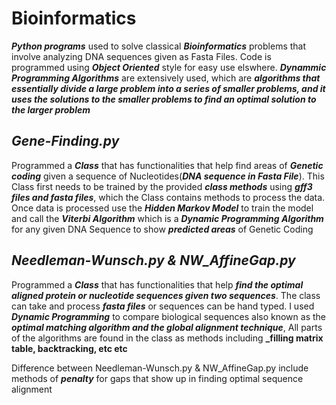 # Bioinformatics

**_Python programs_** used to solve classical **_Bioinformatics_** problems that involve analyzing DNA sequences given as Fasta Files. Code is programmed using **_Object Oriented_** style for easy use elswhere. **_Dynammic Programming Algorithms_** are extensively used, which are **_algorithms that essentially divide a large problem into a series of smaller problems, and it uses the solutions to the smaller problems to find an optimal solution to the larger problem_**

## _Gene-Finding.py_

Programmed a **_Class_** that has functionalities that help find areas of **_Genetic coding_** given a sequence of Nucleotides(**_DNA sequence in Fasta File_**). This Class first needs to be trained by the provided **_class methods_** using **_gff3 files and fasta files_**, which the Class contains methods to process the data. Once data is processed use the **_Hidden Markov Model_** to train the model and call the **_Viterbi Algorithm_** which is a **_Dynamic Programming Algorithm_** for any given DNA Sequence to show **_predicted areas_** of Genetic Coding



## _Needleman-Wunsch.py & NW_AffineGap.py_

Programmed a **_Class_** that has functionalities that help **_find the optimal aligned protein or nucleotide sequences given two sequences_**. The class can take and process **_fasta files_** or sequences can be hand typed. I used **_Dynamic Programming_** to compare biological sequences also known as the **_optimal matching algorithm and the global alignment technique_**, All parts of the algorithms are found in the class as methods including **_filling matrix table, backtracking, etc etc**

Difference between Needleman-Wunsch.py & NW_AffineGap.py include methods of **_penalty_** for gaps that show up in finding optimal sequence alignment

  
